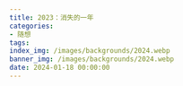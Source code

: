 ```yaml
---
title: 2023：消失的一年
categories:
- 随想
tags:
index_img: /images/backgrounds/2024.webp
banner_img: /images/backgrounds/2024.webp
date: 2024-01-18 00:00:00
---
```

